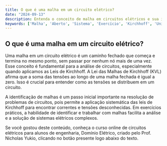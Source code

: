 ```yaml
---
title: O que é uma malha em um circuito elétrico?
date: "2024-09-13"
description: Entenda o conceito de malha em circuitos elétricos e sua importância na análise de sistemas.
keywords: ['Malha', 'Aberto', 'Sistema', 'Exercício', 'Kirchhoff', 'Unidade', 'Múltiplo']
---
```


## O que é uma malha em um circuito elétrico?

Uma malha em um circuito elétrico é um caminho fechado que começa e termina no mesmo ponto, sem passar por nenhum nó mais de uma vez. Esse conceito é fundamental para a análise de circuitos, especialmente quando aplicamos as Leis de Kirchhoff. A Lei das Malhas de Kirchhoff (KVL) afirma que a soma das tensões ao longo de uma malha fechada é igual a zero. Isso é crucial para entender como as tensões se distribuem em um circuito.

A identificação de malhas é um passo inicial importante na resolução de problemas de circuitos, pois permite a aplicação sistemática das leis de Kirchhoff para encontrar correntes e tensões desconhecidas. Em exercícios práticos, a habilidade de identificar e trabalhar com malhas facilita a análise e a solução de sistemas elétricos complexos.

Se você gostou deste conteúdo, conheça o curso online de circuitos elétricos para alunos de engenharia, Domínio Elétrico, criado pelo Prof. Nicholas Yukio, clicando no botão presente logo abaixo do texto.